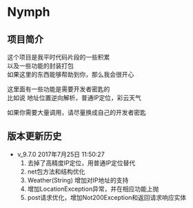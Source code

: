 ﻿# Nymph 

## 项目简介
这个项目是我平时代码片段的一些积累  
以及一些功能的封装打包  
如果这里的东西能够帮助到你，那么我会很开心  

这里面有一些功能是需要开发者密匙的  
比如说 地址位置逆向解析，普通IP定位，彩云天气

如果你需要大量调用，请尽量换成自己的开发者密匙

## 版本更新历史
* v_9.7.0 2017年7月25日 11:50:27
  1. 去掉了高精度IP定位，用普通IP定位替代
  2. net包方法和结构优化
  3. Weather(String) 增加对IP地址的支持
  4. 增加LocationException异常，并在相应功能上抛
  5. post请求优化，增加Not200Exception和返回请求响应实体